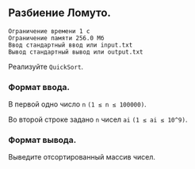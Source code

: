 ## Разбиение Ломуто.

```
Ограничение времени 1 с
Ограничение памяти 256.0 Мб
Ввод стандартный ввод или input.txt
Вывод стандартный вывод или output.txt
```

Реализуйте `QuickSort`.

### Формат ввода.
В первой  одно число `n` `(1 ≤ n ≤ 100000)`.

Во второй строке задано `n` чисел `ai` `(1 ≤ ai ≤ 10^9)`.

### Формат вывода.
Выведите отсортированный массив чисел.